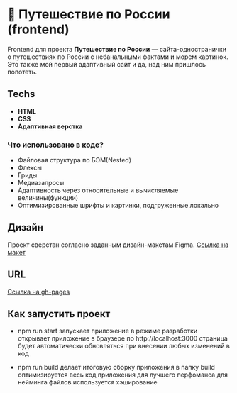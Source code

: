 # :busstop: Путешествие по России (frontend)

Frontend для проекта **Путешествие по России** — cайта-одностранички о путешествиях по России с небанальными фактами и морем картинок. 
Это также мой первый адаптивный сайт и да, над ним пришлось попотеть. 


## Techs

- **HTML**
- **CSS**
- **Адаптивная верстка**


### Что использовано в коде?
* Файловая структура по БЭМ(Nested)
* Флексы
* Гриды
* Медиазапросы
* Адаптивность через относительные и вычисляемые величины(функции)
* Оптимизированные шрифты и картинки, подгруженные локально


## Дизайн

Проект сверстан согласно заданным дизайн-макетам Figma.
[Ссылка на макет](https://www.figma.com/file/5S2WSbEFL6awjVWJ0NWL8Q/Sprint-3_-Russia-_-desktop-%2B-mobile?type=design)

## URL

[Ссылка на gh-pages](https://dzhaneta.github.io/russian-travel/)


## Как запустить проект

* npm run start
запускает приложение в режиме разработки
открывает приложение в браузере по http://localhost:3000
страница будет автоматически обновляться при внесении любых изменений в код

* npm run build
делает итоговую сборку приложения в папку build
оптимизируется весь код приложения для лучшего перфоманса
для нейминга файлов используется хэширование

